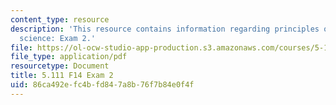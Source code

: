 ```yaml
---
content_type: resource
description: 'This resource contains information regarding principles of chemical
  science: Exam 2.'
file: https://ol-ocw-studio-app-production.s3.amazonaws.com/courses/5-111sc-principles-of-chemical-science-fall-2014/86ca492efc4bfd847a8b76f7b84e0f4f_MIT5_111F14_Exam2.pdf
file_type: application/pdf
resourcetype: Document
title: 5.111 F14 Exam 2
uid: 86ca492e-fc4b-fd84-7a8b-76f7b84e0f4f
---
```

